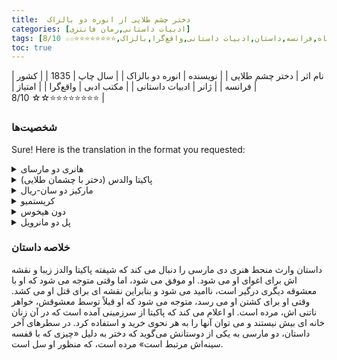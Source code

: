 ```yaml
---
title:  دختر چشم طلایی از انوره دو بالزاک
categories: [ادبیات داستانی,رمان فانتزی]
tags: [رمان کوتاه,فرانسه,داستان,ادبیات داستانی,واقع‌گرا,بالزاک,⭐⭐⭐⭐⭐⭐⭐⭐☆☆ 8/10]
toc: true
---
```


| نام اثر | دختر چشم طلایی |
| نویسنده | انوره دو بالزاک |
| سال چاپ | 1835  |
| کشور | فرانسه  |
| ژانر | ادبیات داستانی |
| مکتب ادبی | واقع‌گرا |
| امتیاز | ⭐⭐⭐⭐⭐⭐⭐⭐☆☆ 8/10 |

### شخصیت‌ها

Sure! Here is the translation in the format you requested:

<details>
  <summary>هانری دو مارسای</summary>
هانری دو مارسای، شخصیت اصلی مرد داستان است. او جوانی ثروتمند و خوش‌قیافه از یک خانواده اشرافی است. او یک عاشق عیاش است که به شدت به پاکیتا، دختر با چشمان طلایی، علاقه‌مند می‌شود.
</details>

<details>
  <summary>پاکیتا والدس (دختر با چشمان طلایی)</summary>
پاکیتا، زیبای مرموز و جذابی است که توجه هانری دو مارسای را به خود جلب می‌کند. او زنی اسرارآمیز با چشمانی طلایی است که هم هانری و هم معشوقه‌اش، مارکیز دو سان-ریال، به او علاقه دارند.
</details>

<details>
  <summary>مارکیز دو سان-ریال</summary>
مارکیز، معشوقه و محافظ پاکیتا است که بعدها مشخص می‌شود خواهر ناتنی او است. مارکیز شخصیتی غالب و کنترل‌کننده است که بسیاری از پیچیدگی‌های تاریک داستان را هدایت می‌کند.
</details>

<details>
  <summary>کریستمیو</summary>
کریستمیو خدمتکاری وفادار و قدرتمند از پاکیتا است که احتمالاً اصالتاً آفریقایی است. او بسیار از پاکیتا محافظت می‌کند و نقش مهمی در نگهبانی از او دارد.
</details>

<details>
  <summary>دون هیخوس</summary>
دون هیخوس یک اشراف‌زاده ثروتمند و بی‌رحم اسپانیایی است. او پدر هر دو شخصیت پاکیتا و مارکیز دو سان-ریال است که این ارتباط در اواخر داستان فاش می‌شود.
</details>

<details>
  <summary>پل دو مانرویل</summary>
پل دو مانرویل دوست هانری دو مارسای است. او شخصیتی منفعل‌تر است و نقش او در داستان برای مقایسه با طبیعت پویا و فعال هانری است.
</details>

### خلاصه داستان

داستان وارث منحط هنری دی مارسی را دنبال می کند که شیفته پاکیتا والدز زیبا و نقشه اش برای اغوای او می شود. او موفق می شود، اما وقتی متوجه می شود که او با معشوقه دیگری درگیر است، ناامید می شود و بنابراین نقشه ای برای قتل او می کشد. وقتی او برای کشتن او می رسد، متوجه می شود که او قبلاً توسط معشوقش، خواهر ناتنی اش، مرده است. او اعلام می کند که پاکیتا از سرزمینی آمده است که در آن زنان خانه ای بیش نیستند و می توان آنها را به هر نحوی خرید و استفاده کرد. در سطرهای آخر داستان، دو مارسی به یکی از دوستانش می‌گوید که دختر به دلیل «چیزی که با قفسه سینه‌اش مرتبط است» مرده است، که منظور او سل است.
